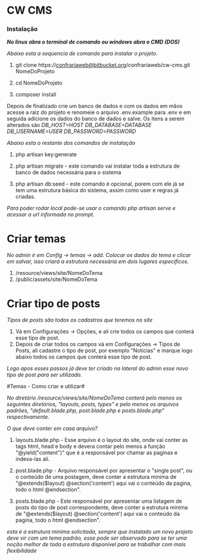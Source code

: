 # CW CMS #

### Instalação ###

***No linux abra o terminal de comando ou windows abra o CMD (DOS)***

*Abaixo esta a sequencia de comando para instalar o projeto.*

1. git clone https://confrariaweb@bitbucket.org/confrariaweb/cw-cms.git NomeDoProjeto

2. cd NomeDoProjeto

3. composer install

Depois de finalizado crie um banco de dados e com os dados em mãos acesse a raiz do projeto e renomeie o arquivo .env.example para .env e em seguida adicione os dados do banco de dados e salve.
Os itens a serem alterados são
*DB_HOST=HOST
DB_DATABASE=DATABASE
DB_USERNAME=USER
DB_PASSWORD=PASSWORD*

*Abaixo esta o restante dos comandos de instalação*

1. php artisan key:generate

2. php artisan migrate - este comando vai instalar toda a estrutura de banco de dados necessária para o sistema

3. php artisan db:seed - este comando é opcional, porem com ele já se tem uma estrutura básica do sistema, assim como user e regras já criadas.

*Para poder rodar local pode-se usar o comando php artisan serve e acessar a url informada no prompt.*

# Criar temas #
*No admin ir em Config -> temas -> add. Colocar os dados do tema e clicar em salvar, isso criará a estrutura necessária em dois lugares específicos.*  

1. /resource/views/site/NomeDoTema
2. /public/assets/site/NomeDoTema

# Criar tipo de posts #
*Tipos de posts são todos os cadastros que teremos no site*

1. Vá em Configurações -> Opções, e ali crie todos os campos que conterá esse tipo de post.
2. Depois de criar todos os campos vá em Configurações -> Tipos de Posts, ali cadastre o tipo de post, por exemplo "Noticias" e marque logo abaixo todos os campos que conterá esse tipo de post.

*Logo apos esses passos já deve ter criado na lateral do admin esse novo tipo de post para ser utilizado.*

#Temas - Como criar e utilizar#

*No diretório /resource/views/site/NomeDoTema conterá pelo menos os seguintes diretórios, "layouts, posts, types" e pelo menos os arquivos padrões, "default.blade.php, post.blade.php e posts.blade.php" respectivamente.*

*O que deve conter em casa arquivo?*

1. layouts.blade.php - Esse arquivo é o layout do site, onde vai conter as tags html, head e body e devera contar pelo menos a função "@yield("content")" que é a responsável por chamar as paginas e indexa-las ali.

2. post.blade.php - Arquivo responsável por apresentar o "single post", ou o conteúdo de uma postagem, deve conter a estrutura minima de "@extends($layout) @section('content') aqui vai o conteúdo da pagina, todo o html @endsection".

3. posts.blade.php - Este responsável por apresentar uma listagem de posts do tipo de post correspondente, deve conter a estrutura minima de "@extends($layout) @section('content') aqui vai o conteúdo da pagina, todo o html @endsection".

*esta é a estrutura minima solicitada, sempre que instalado um novo projeto deve vir com um tema padrão, esse pode ser observado para se ter uma noção melhor de toda a estrutura disponível para se trabalhar com mais flexibilidade*